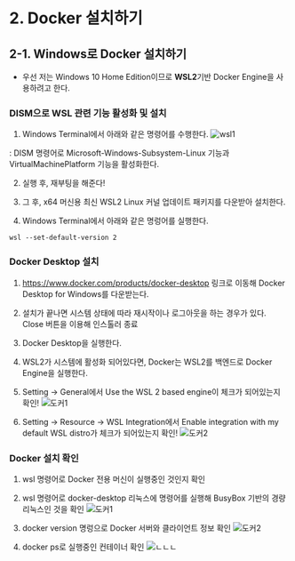 # 2. Docker 설치하기

## 2-1. Windows로 Docker 설치하기

* 우선 저는 Windows 10 Home Edition이므로 **WSL2**기반 Docker Engine을 사용하려고 한다.


### DISM으로 WSL 관련 기능 활성화 및 설치

1. Windows Terminal에서 아래와 같은 명령어를 수행한다.
![wsl1](https://user-images.githubusercontent.com/59636424/126596643-9be99e7c-4575-4f06-ab09-ed884aa06979.PNG)

: DISM 명령어로 Microsoft-Windows-Subsystem-Linux 기능과 VirtualMachinePlatform 기능을 활성화한다.

2. 실행 후, 재부팅을 해준다!

3. 그 후, x64 머신용 최신 WSL2 Linux 커널 업데이트 패키지를 다운받아 설치한다.

4. Windows Terminal에서 아래와 같은 명렁어를 실행한다.

~~~
wsl --set-default-version 2
~~~


### Docker Desktop 설치

1. https://www.docker.com/products/docker-desktop 링크로 이동해 Docker Desktop for Windows를 다운받는다.

2. 설치가 끝나면 시스템 상태에 따라 재시작이나 로그아웃을 하는 경우가 있다. Close 버튼을 이용해 인스톨러 종료

3. Docker Desktop을 실행한다.

4. WSL2가 시스템에 활성화 되어있다면, Docker는 WSL2를 백엔드로 Docker Engine을 실행한다.

5. Setting -> General에서 Use the WSL 2 based engine이 체크가 되어있는지 확인!
![도커1](https://user-images.githubusercontent.com/59636424/126597490-0bee211b-1751-49d9-89cb-2775f3d0e79e.PNG)

6. Setting -> Resource -> WSL Integration에서 Enable integration with my default WSL distro가 체크가 되어있는지 확인!
![도커2](https://user-images.githubusercontent.com/59636424/126597498-f3101625-0e89-4b2c-822e-06815b8937ee.PNG)


### Docker 설치 확인

1. wsl 명령어로 Docker 전용 머신이 실행중인 것인지 확인
2. wsl 명령어로 docker-desktop 리눅스에 명령어를 실행해 BusyBox 기반의 경량 리눅스인 것을 확인
![도커1](https://user-images.githubusercontent.com/59636424/126598085-716e7ac3-0a98-458e-af9c-e1c95e13fc30.PNG)

3. docker version 명렁으로 Docker 서버와 클라이언트 정보 확인
![도커2](https://user-images.githubusercontent.com/59636424/126598099-ee367f74-7b73-4bcf-900c-5eb93783c9de.PNG)

4. docker ps로 실행중인 컨테이너 확인
![ㄴㄴㄴ](https://user-images.githubusercontent.com/59636424/126598102-e71e6d0e-85a1-44fb-bbb1-b2f0df25c145.PNG)
